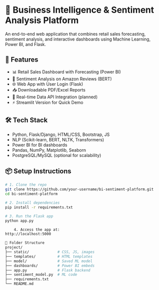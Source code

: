 # 🧠 Business Intelligence & Sentiment Analysis Platform

An end-to-end web application that combines retail sales forecasting, sentiment analysis, and interactive dashboards using Machine Learning, Power BI, and Flask.

## 🚀 Features

- 📊 Retail Sales Dashboard with Forecasting (Power BI)
- 💬 Sentiment Analysis on Amazon Reviews (BERT)
- 🌐 Web App with User Login (Flask)
- 📥 Downloadable PDF/Excel Reports
- 🔄 Real-time Data API Integration (planned)
- ⚡ Streamlit Version for Quick Demo

## 🛠️ Tech Stack

- Python, Flask/Django, HTML/CSS, Bootstrap, JS
- NLP (Scikit-learn, BERT, NLTK, Transformers)
- Power BI for BI dashboards
- Pandas, NumPy, Matplotlib, Seaborn
- PostgreSQL/MySQL (optional for scalability)

## 📦 Setup Instructions

```bash
# 1. Clone the repo
git clone https://github.com/your-username/bi-sentiment-platform.git
cd bi-sentiment-platform

# 2. Install dependencies
pip install -r requirements.txt

# 3. Run the Flask app
python app.py

    4. Access the app at:
http://localhost:5000

📁 Folder Structure
project/
├── static/             # CSS, JS, images
├── templates/          # HTML templates
├── model/              # Saved ML model
├── dashboards/         # Power BI embeds
├── app.py              # Flask backend
├── sentiment_model.py  # ML code
├── requirements.txt
└── README.md

